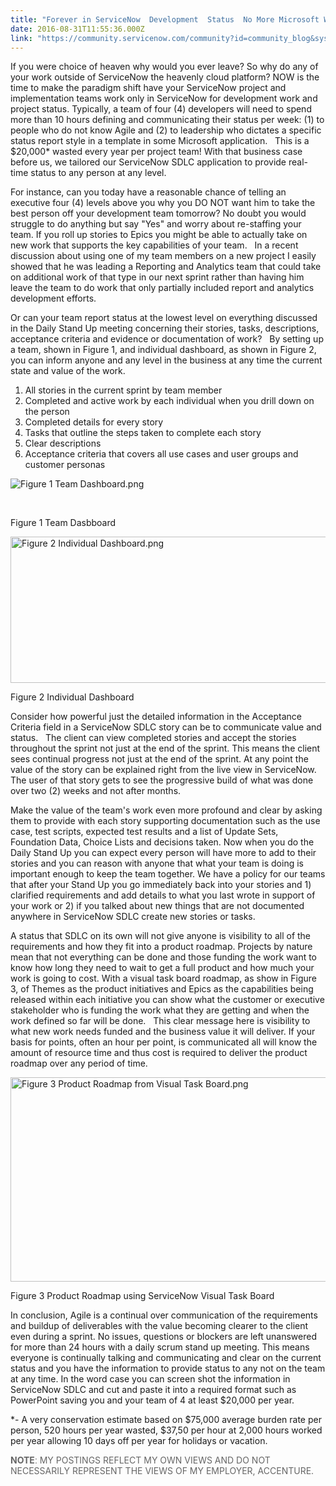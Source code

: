 ```yaml
---
title: "Forever in ServiceNow  Development  Status  No More Microsoft Waste"
date: 2016-08-31T11:55:36.000Z
link: "https://community.servicenow.com/community?id=community_blog&sys_id=461e226ddbd0dbc01dcaf3231f96198a"
---
```

<p>If you were choice of heaven why would you ever leave? So why do any of your work outside of ServiceNow the heavenly cloud platform? NOW is the time to make the paradigm shift have your ServiceNow project and implementation teams work only in ServiceNow for development work and project status. Typically, a team of four (4) developers will need to spend more than 10 hours defining and communicating their status per week: (1) to people who do not know Agile and (2) to leadership who dictates a specific status report style in a template in some Microsoft application.   This is a $20,000* wasted every year per project team! With that business case before us, we tailored our ServiceNow SDLC application to provide real-time status to any person at any level.</p><p></p><p>For instance, can you today have a reasonable chance of telling an executive four (4) levels above you why you DO NOT want him to take the best person off your development team tomorrow? No doubt you would struggle to do anything but say "Yes" and worry about re-staffing your team. If you roll up stories to Epics you might be able to actually take on new work that supports the key capabilities of your team.   In a recent discussion about using one of my team members on a new project I easily showed that he was leading a Reporting and Analytics team that could take on additional work of that type in our next sprint rather than having him leave the team to do work that only partially included report and analytics development efforts.</p><p></p><p>Or can your team report status at the lowest level on everything discussed in the Daily Stand Up meeting concerning their stories, tasks, descriptions, acceptance criteria and evidence or documentation of work?   By setting up a team, shown in Figure 1, and individual dashboard, as shown in Figure 2, you can inform anyone and any level in the business at any time the current state and value of the work.</p><ol style="list-style-type: decimal;"><li>All stories in the current sprint by team member</li><li>Completed and active work by each individual when you drill down on the person</li><li>Completed details for every story</li><li>Tasks that outline the steps taken to complete each story</li><li>Clear descriptions</li><li>Acceptance criteria that covers all use cases and user groups and customer personas</li></ol><p></p><p><img   alt="Figure 1 Team Dashboard.png" class="image-1 jive-image" src="8999980edb1c17041dcaf3231f961920.iix" style="height: auto;"/></p><p>   </p><p>Figure 1 Team Dasbboard</p><p><img   alt="Figure 2 Individual Dashboard.png" class="image-2 jive-image" src="13a73bf5db5cdf04e9737a9e0f961978.iix" style="width: 620px; height: 234px;"/> </p><p>Figure 2 Individual Dashboard</p><p>Consider how powerful just the detailed information in the Acceptance Criteria field in a ServiceNow SDLC story can be to communicate value and status.   The client can view completed stories and accept the stories throughout the sprint not just at the end of the sprint. This means the client sees continual progress not just at the end of the sprint. At any point the value of the story can be explained right from the live view in ServiceNow. The user of that story gets to see the progressive build of what was done over two (2) weeks and not after months.</p><p></p><p>Make the value of the team's work even more profound and clear by asking them to provide with each story supporting documentation such as the use case, test scripts, expected test results and a list of Update Sets, Foundation Data, Choice Lists and decisions taken. Now when you do the Daily Stand Up you can expect every person will have more to add to their stories and you can reason with anyone that what your team is doing is important enough to keep the team together. We have a policy for our teams that after your Stand Up you go immediately back into your stories and 1) clarified requirements and add details to what you last wrote in support of your work or 2) if you talked about new things that are not documented anywhere in ServiceNow SDLC create new stories or tasks.</p><p></p><p>A status that SDLC on its own will not give anyone is visibility to all of the requirements and how they fit into a product roadmap. Projects by nature mean that not everything can be done and those funding the work want to know how long they need to wait to get a full product and how much your work is going to cost. With a visual task board roadmap, as show in Figure 3, of Themes as the product initiatives and Epics as the capabilities being released within each initiative you can show what the customer or executive stakeholder who is funding the work what they are getting and when the work defined so far will be done.   This clear message here is visibility to what new work needs funded and the business value it will deliver. If your basis for points, often an hour per point, is communicated all will know the amount of resource time and thus cost is required to deliver the product roadmap over any period of time.</p><p></p><p><img   alt="Figure 3 Product Roadmap from Visual Task Board.png" class="image-3 jive-image" src="12dadd4adb9c9f048c8ef4621f96193c.iix" style="width: 620px; height: 327px;"/> </p><p>Figure 3 Product Roadmap using ServiceNow Visual Task Board</p><p></p><p>In conclusion, Agile is a continual over communication of the requirements and buildup of deliverables with the value becoming clearer to the client even during a sprint. No issues, questions or blockers are left unanswered for more than 24 hours with a daily scrum stand up meeting. This means everyone is continually talking and communicating and clear on the current status and you have the information to provide status to any not on the team at any time. In the word case you can screen shot the information in ServiceNow SDLC and cut and paste it into a required format such as PowerPoint saving you and your team of 4 at least $20,000 per year.</p><p></p><p>*- A very conservation estimate based on $75,000 average burden rate per person, 520 hours per year wasted, $37,50 per hour at 2,000 hours worked per year allowing 10 days off per year for holidays or vacation.</p><p></p><p><strong style="color: #666666; font-size: 10.5pt;">NOTE</strong><span style="font-size: 10.5pt; font-family: 'Arial',sans-serif; color: #666666;">: </span><span style="font-size: 10.5pt; color: #666666;">MY POSTINGS REFLECT MY OWN VIEWS AND DO NOT NECESSARILY REPRESENT THE VIEWS OF MY EMPLOYER, ACCENTURE.</span></p>